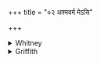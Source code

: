 +++
title = "०२ अश्मवर्म मेऽसि"

+++

<details><summary>Whitney</summary>

### Translation
2. My stone-defense art thou; whoever from the southern quarter etc.  
etc.

### Notes
</details>

<details><summary>Griffith</summary>

Thou art my wall of stone against the sinner who fights against me from the southern quarter. May he encounter it!
</details>
